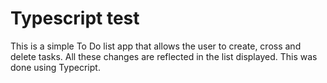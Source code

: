 # Typescript test

This is a simple To Do list app that allows the user to create, cross and delete tasks. All these changes are reflected in the list displayed. This was done using Typecript.
